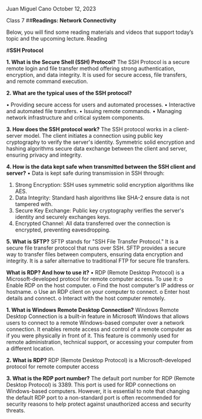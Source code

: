 Juan Miguel Cano								October 12, 2023

Class 7
##**Readings: Network Connectivity**

Below, you will find some reading materials and videos that support today’s topic and the upcoming lecture.
Reading

#**SSH Protocol**

**1.	What is the Secure Shell (SSH) Protocol?** The SSH Protocol is a secure remote login and file transfer method offering strong authentication, encryption, and data integrity. It is used for secure access, file transfers, and remote command execution.

**2.	What are the typical uses of the SSH protocol?** 

•	Providing secure access for users and automated processes.
•	Interactive and automated file transfers.
•	Issuing remote commands.
•	Managing network infrastructure and critical system components.

**3.	How does the SSH protocol work?**	The SSH protocol works in a client-server model. The client initiates a connection using public key cryptography to verify the server's identity. Symmetric solid encryption and hashing algorithms secure data exchange between the client and server, ensuring privacy and integrity.

**4.	How is the data kept safe when transmitted between the SSH client and server?**
•	Data is kept safe during transmission in SSH through:
1.	Strong Encryption: SSH uses symmetric solid encryption algorithms like AES.
2.	Data Integrity: Standard hash algorithms like SHA-2 ensure data is not tampered with.
3.	Secure Key Exchange: Public key cryptography verifies the server's identity and securely exchanges keys.
4.	Encrypted Channel: All data transferred over the connection is encrypted, preventing eavesdropping.

**5.	What is SFTP?**	SFTP stands for "SSH File Transfer Protocol." It is a secure file transfer protocol that runs over SSH. SFTP provides a secure way to transfer files between computers, ensuring data encryption and integrity. It is a safer alternative to traditional FTP for secure file transfers.

**What is RDP? And how to use it?**
•	RDP (Remote Desktop Protocol) is a Microsoft-developed protocol for remote computer access. To use it:
o	Enable RDP on the host computer.
o	Find the host computer's IP address or hostname.
o	Use an RDP client on your computer to connect.
o	Enter host details and connect.
o	Interact with the host computer remotely.

**1.	What is Windows Remote Desktop Connection?**	Windows Remote Desktop Connection is a built-in feature in Microsoft Windows that allows users to connect to a remote Windows-based computer over a network connection. It enables remote access and control of a remote computer as if you were physically in front of it. This feature is commonly used for remote administration, technical support, or accessing your computer from a different location.

**2.	What is RDP?**	RDP (Remote Desktop Protocol) is a Microsoft-developed protocol for remote computer access

**3.	What is the RDP port number?**	The default port number for RDP (Remote Desktop Protocol) is 3389. This port is used for RDP connections on Windows-based computers. However, it is essential to note that changing the default RDP port to a non-standard port is often recommended for security reasons to help protect against unauthorized access and security threats.
